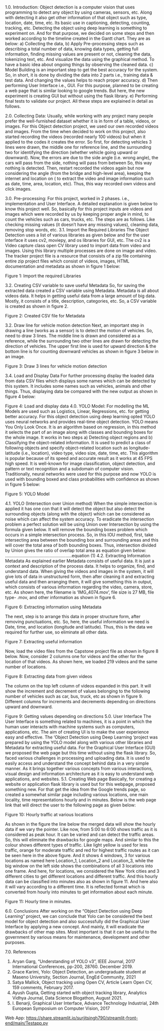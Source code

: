 1.0.	Introduction:
Object detection is a computer vision that uses programming to detect any object by using cameras, sensors, etc. Along with detecting it also get other information of that object such as type, location, date, time, etc. Its basic use in captioning, detecting, counting, tracking, etc. Detecting the object using deep learning is something to experiment on. And for that purpose, we decided on some steps and then worked according to the timeline created in the Gantt chart. They are as below: 
a)	Collecting the data, 
b)	Apply Pre-processing steps such as describing a total number of data, knowing data types, getting full information, finding missing values are present or not, cleaning the data, tokenizing text, etc. And visualize the data using the graphical method. To have a basic idea about ongoing things by observing the cleaned data.
c)	Model Building is an important step to get the best accuracy for the system. So, in short, it is done by dividing the data into 2 parts i.e., training data & test data. And changing the values helps to reach proper accuracy.
d)	Then performing User Interface i.e., GUI. For this purpose, planned to be creating a web page that is similar looking to google trends. But here, the new experiment is creating GUI but without using the flask library.
e)	Performing final tests to validate our project. All these steps are explained in detail as follows.

2.0.	 Collecting Data:
Usually, while working with any project many people prefer the well-furnished dataset whether it is in form of a table, videos, or images. For this Object detection project, we used our own recorded videos and images. From the time when decided to work on this project, also started recording the videos (recorded nearly 100 videos) but when it applied to the codes it creates the error. So first, for detecting vehicles 3 lines were drawn, the middle one for reference line, and the surrounding two for identifying the direction (whether vehicle going upward or downward). Now, the errors are due to the side angle (i.e. wrong angle), the cars will pass from the side, nothing will pass from between So, this way nothing is detected. Then, restart recorded the videos again but now considering the angle (from the bridge and high-level area), keeping the internet and location on ( to extract the video and image information such as date, time, area, location, etc). Thus, this way recorded own videos and click images.

3.0.	Pre-processing:
For this project, worked in 2 phases. i.e., implementation and User Interface. A detailed explanation is given below to know this project well. So, basically for this project inputs are videos and images which were recorded by us by keeping proper angle in mind, to count the vehicles such as cars, trucks, etc. The steps are as follows. Like checking missing values (it doesn’t have any missing values), cleaning data, removing stop words, etc. 
3.1.	Import the Required Libraries
The  Object Detection uses a list of various libraries as given below and for the user interface it uses cv2, moviepy, and os libraries for GUI, etc. The cv2 is a Video capture class open CV library used to import data from video and images. Using this library multiple processes are done on image and video. The tracker project file is a resource that consists of a zip file containing entire zip project files which consist of videos, images, HTML documentation and metadata as shown in figure 1 below:
 
Figure 1: Import the required Libraries

3.2. Creating CSV variable to save useful Metadata
So, for saving the extracted data created a CSV variable using Metadata. Metadata is all about videos data. It helps in getting useful data from a large amount of big data. Mostly, it consists of a title, description, categories, etc. So, a CSV variable is created as shown in figure 2.
 
Figure 2: Created CSV file for Metadata

3.2.	Draw line for vehicle motion detection
      Next, an important step in drawing a line (works as a sensor) is to detect the motion of vehicles. So, need to draw 3 lines. The middle line is drawn and considered as a reference, while the surrounding two other lines are drawn for detecting the direction of vehicles. The upper first line is used for upward direction & the bottom line is for counting downward vehicles as shown in figure 3 below in an image.
 
Figure 3: Draw 3 lines for vehicle motion detection

 
3.4. Load and Display Data
For further processing display the loaded data from data CSV files which displays some names which can be detected by this system. It includes some names such as vehicles, animals and other things. Thus, displaying data be compared with the new output as shown in figure 4 below:
 
Figure 4: Load and display data
4.0.	 YOLO Model:
For modelling the ML Models are used such as Logistics, Linear, Regressions, etc. for getting better accuracy. For this object detection using deep learning opted YOLO uses neural networks and provides real-time object detection. YOLO means You Only Look Once. It is an algorithm based on regression, in this method it selects the part of an image along with classes and bounding boxes for the whole image. It works in two steps a) Detecting object regions and b) Classifying the object-related information. It is used to predict a class of following objects and specify object-related location such as longitude-latitude (i.e., location), video type, video size, date, time, etc. This algorithm is popular because of its speed and accurate result as it works at 45 FPS high speed. It is well-known for image classification, object detection, and pattern or text recognition and a subdomain of computer vision. Traditionally, neural networks were used for this purpose and now YOLO is used with bounding boxed and class probabilities with confidence as shown in figure 5 below:
 
Figure 5: YOLO Model

4.1.	YOLO (Intersection over Union method)
When the simple intersection is applied it has one con that it will detect the object but also detect the surrounding objects (along with the object) which can be considered as noise which can affect the system accuracy. To eradicate the intersection problem a perfect solution will be using Union over Intersection by using the formula given below. It will remove the bounding boxes problem which occurs in a simple intersection process. So, in this IOU method, first, take intersecting area between the bounding box and surrounding areas and this will cover the total area of both bounding boxes. Thus, intersection divided by Union gives the ratio of overlap total area as equation given below: ………………………………………….…..equation (1)
4.2.	Extracting Information Metadata
As explained earlier Metadata consists of useful data. It is just a context and description of the process data. It helps to organize, find, and understand data. When giving the videos and images in the system, it will give lots of data in unstructured form, then after cleaning it and extracting useful data and then arranging them, it will give something this in output, which consists of various information regarding the video, camera, store, etc. As shown here, the filename is ‘IMG_4074.mov’, file size is 27 MB, file type- .mov, and other information as shown in figure 6.
 
Figure 6: Extracting information using Metadata

The next, step is to arrange this data in proper structure form, after removing punctuations, etc. So, here, the useful information we need is Date, time, and location (longitude and latitude). Thus, this is the data we required for further use, so eliminate all other data.
 
Figure 7: Extracting useful information 

Now, load the video files from the Capstone project file as shown in figure 8 below. Now, consider 2 columns one for videos and the other for the location of that videos. As shown here, we loaded 219 videos and the same number of locations.
  
Figure 8: Extracting data from given videos 

The column on the top left column of videos expanded in this part. It will show the increment and decrement of values belonging to the following number of vehicles such as car, bus, truck, etc as shown in figure 9. Different columns for increments and decrements depending on directions upward and downward.
 
Figure 9: Getting values depending on  directions 
5.0.	 User Interface
   The User Interface is something related to machines, it is a point in which the human user interacts with machine systems such as computers, applications, etc. The aim of creating UI is to make the user experience easy and effective. The ‘Object Detection using Deep Learning ‘project was prepared by using the YOLO model along with various other libraries and Metadata for extracting useful data. For the Graphical User Interface (GUI) we proposed the web page but this time without using the flask library. So, faced various challenges in processing and uploading data.  It is used to easily access and understand the concept behind data in a very simple manner. As it brings together various concepts from various interactions, visual design and information architecture as it is easy to understand web applications, and websites.
5.1.	Creating Web page
Basically, for creating a website or application flask library is used but for this webpage, proposed something new. For that get the idea from the Google trends page, so created a somewhat similar page including various locations, one main locality, time representations hourly and in minutes. Below is the web page link that will direct the user to the following page as given below:
 
Figure 10: Hourly traffic at various locations

As shown in the figure the line below the merged data will show the hourly data if we vary the pointer. Like now, from 5:00 to 6:00 shows traffic as it is considered as peak hour. It can be varied and can detect the traffic areas. So, this will eliminate the drawbacks for google maps. And similar to this the colour shows different types of traffic. Like light yellow is used for less traffic, orange for moderate traffic and red for highest traffic routes as it can be seen here in the above figure. And it shows 4 windows, 3 for various locations as named here Location_1, Location_2 and Location_3, while the big window on the left side shows the combinations of all 3 locations into one frame. And here, for locations, we considered the New York cities and 3 different cities to get different locations and different traffic. 
And this hourly data can be classified into minutes also as shown in figure 11. And here also it will vary according to a different time. It is reflected format which is converted from hourly into minutes to get information about each minute.
 
Figure 11: Hourly time in minutes. 

6.0. Conclusions 
       After working on the “Object Detection using Deep Learning“ project, we can conclude that Yolo can be considered the best model for object detection and also successfully did the Graphical User Interface by applying a new concept. And mainly, it will eradicate the drawbacks of other map sites. Most important is that it can be useful to the government by various means for maintenance, development and other purposes.


7.0. References
1)	Aryan Garg, “Understanding of YOLO v3”, IEEE Journal, 2017 International Conferences, pp-200, 28760. December 2019.
2)	Grace Karimi, Yolo: Object Detection, an undergraduate student at Maseno University, Section Journal, EngEd Community, 2021
3)	Satya Mallick, Object tracking using Open CV, Article Learn Open CV, 159 comments, February 2017.
4)	Ayush Gupta, Getting started with object tracking library, Analytics Vidhya Journal, Data Science Blogathon, August 2021.
5)	I. Benarji, Graphical User Interface, 	Advance Technology Industrial, 24th European Symposium on Computer Vision, 2017

Web App: https://share.streamlit.io/surjitsingh790/streamlit-front-end/main/Testapp.py
